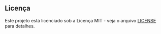 ## Licença

Este projeto está licenciado sob a Licença MIT - veja o arquivo [LICENSE](LICENSE) para detalhes.

